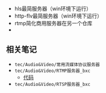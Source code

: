 - hls最简服务器（win环境下运行）
- http-flv最简服务器（win环境下运行）
- rtmp简化商用服务器在另一个仓库
- 




## 相关笔记
- `tec/Audio&Video/常用流媒体协议服务器`
- `tec/Audio&Video/RTMP服务器_bxc`
    - [代码](https://github.com/Yang-Shiqin/bxc_rtmpServer)
- `tec/Audio&Video/RTSP服务器_bxc`
